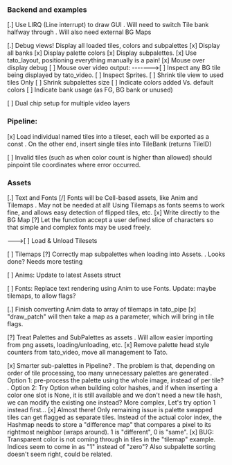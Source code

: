 
### Backend and examples

[.] Use LIRQ (Line interrupt) to draw GUI
    . Will need to switch Tile bank halfway through
    . Will also need external BG Maps

[.] Debug views! Display all loaded tiles, colors and subpalettes
    [x] Display all banks
    [x] Display palette colors
    [x] Display subpalettes.
    [x] Use tato_layout, positioning everything manually is a pain!
    [x] Mouse over display debug
    [ ] Mouse over video output:
------->[ ] Inspect any BG tile being displayed by tato_video.
        [ ] Inspect Sprites.
    [ ] Shrink tile view to used tiles Only
    [ ] Shrink subpalettes size
    [ ] Indicate colors added Vs. default colors
    [ ] Indicate bank usage (as FG, BG bank or unused)

[ ] Dual chip setup for multiple video layers

### Pipeline:

[x] Load individual named tiles into a tileset, each will be exported as a const
    . On the other end, insert single tiles into TileBank (returns TileID)

[ ] Invalid tiles (such as when color count is higher than allowed) should pinpoint tile coordinates where error occurred.

### Assets

[.] Text and Fonts
    [/] Fonts will be Cell-based assets, like Anim and Tilemaps
        . May not be needed at all! Using Tilemaps as fonts seems to work fine, and allows easy detection of flipped tiles, etc.
    [x] Write directly to the BG Map
    [?] Let the function accept a user defined slice of characters so that simple and complex fonts may be used freely.

--->[ ] Load & Unload Tilesets

[ ] Tilemaps
    [?] Correctly map subpalettes when loading into Assets.
        . Looks done? Needs more testing

[ ] Anims: Update to latest Assets struct

[ ] Fonts: Replace text rendering using Anim to use Fonts. Update: maybe tilemaps, to allow flags?

[.] Finish converting Anim data to array of tilemaps in tato_pipe
    [x] "draw_patch" will then take a map as a parameter, which will bring in tile flags.

[?] Treat Palettes and SubPalettes as assets
    . Will allow easier importing from png assets, loading/unloading, etc.
    [x] Remove palette head style counters from tato_video, move all management to Tato.

[x] Smarter sub-palettes in Pipeline?
    . The problem is that, depending on order of tile processing, too many unnecessary palettes are generated
    . Option 1: pre-process the palette using the whole image, instead of per tile?
    . Option 2: Try Option<u8> when building color hashes, and if when inserting a color one slot is None, it is still available and we don't need a new tile hash, we can modify the existing one instead? More complex, Let's try option 1 instead first...
    [x] Almost there! Only remaining issue is palette swapped tiles can get flagged as separate tiles. Instead of the actual color index, the Hashmap needs to store a "difference map" that compares a pixel to its rightmost neighbor (wraps around). 1 is "different", 0 is "same".
    [x] BUG: Transparent color is not coming through in tiles in the "tilemap" example. Indices seem to come in as "1" instead of "zero"? Also subpalette sorting doesn't seem right, could be related.
